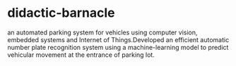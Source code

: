 # didactic-barnacle
an automated parking system for vehicles using computer vision, embedded systems and Internet of Things.Developed an efficient automatic number plate recognition system using a machine-learning model to predict vehicular movement at the entrance of parking lot.

